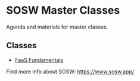 # SOSW Master Classes
Agenda and materials for master classes.

## Classes

- [FaaS Fundamentals](https://github.com/sosw/sosw-master-classes/faas-fundamentals/)

Find more info about SOSW: https://www.sosw.app/
